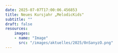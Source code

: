 ```yaml
---
date: 2025-07-07T17:00:06.456853
title: Neues Kursjahr „MelodicKids"
subtitle: ""
draft: false
resources:
    images:
    - name: "Image"
      src: "/images/aktuelles/2025/0nSanyzO.png"
---
```



